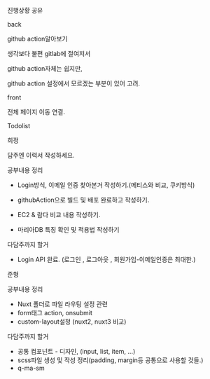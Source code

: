 진행상황 공유

back

github action알아보기

생각보다 불편 gitlab에 절여저서

github action자체는 쉽지만,

github action 설정에서 모르겠는 부분이 있어 고려.





front

전체 페이지 이동 연결.



Todolist

희정

담주엔 이력서 작성하세요.



공부내용 정리

* Login방식, 이메일 인증 찾아본거 작성하기.(메티스와 비교, 쿠키방식)

* githubAction으로 빌드 및 배포 완료하고 작성하기.

* EC2 & 람다 비교 내용 작성하기.
* 마리아DB 특징 확인 및 적용법 작성하기



다담주까지 할거

* Login API 완료. (로그인 , 로그아웃 , 회원가입-이메일인증은 최대한.)



준형

공부내용 정리

* Nuxt 폴더로 파일 라우팅 설정 관련
* form태그 action, onsubmit
* custom-layout설정 (nuxt2, nuxt3 비교)



다담주까지 할거

* 공통 컴포넌트 - 디자인, (input, list, item, ...)
* scss파일 생성 및 작성 정리(padding, margin등 공통으로 사용할 것들.)
* q-ma-sm